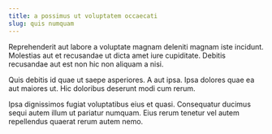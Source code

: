 ```yaml
---
title: a possimus ut voluptatem occaecati
slug: quis numquam
---
```


Reprehenderit aut labore a voluptate magnam deleniti magnam iste incidunt. Molestias aut et recusandae ut dicta amet iure cupiditate. Debitis recusandae aut est non hic non aliquam a nisi.

Quis debitis id quae ut saepe asperiores. A aut ipsa. Ipsa dolores quae ea aut maiores ut. Hic doloribus deserunt modi cum rerum.

Ipsa dignissimos fugiat voluptatibus eius et quasi. Consequatur ducimus sequi autem illum ut pariatur numquam. Eius rerum tenetur vel autem repellendus quaerat rerum autem nemo.
